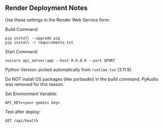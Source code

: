 ## Render Deployment Notes

Use these settings in the Render Web Service form:

Build Command:
```
pip install --upgrade pip
pip install -r requirements.txt
```

Start Command:
```
uvicorn api_server:app --host 0.0.0.0 --port $PORT
```

Python Version: picked automatically from `runtime.txt` (3.11.9).

Do NOT install OS packages (like portaudio) in the build command; PyAudio was removed for this reason.

Set Environment Variable:
```
API_KEY=<your gemini key>
```

Test after deploy:
```
GET /api/health
```
